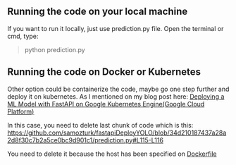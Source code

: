 
## Running the code on your local machine
If you want to run it locally, just use prediction.py file. Open the terminal or cmd, type:
> python prediction.py

## Running the code on Docker or Kubernetes
Other option could be containerize the code, maybe go one step further and deploy it on kubernetes. As I mentioned on my blog post here: [Deploying a ML Model with FastAPI on Google Kubernetes Engine(Google Cloud Platform)](https://medium.com/analytics-vidhya/deploying-a-ml-model-with-fastapi-on-google-kubernetes-engine-google-cloud-platform-bc2adbe0a35a)

In this case, you need to delete last chunk of code which is this:
https://github.com/samozturk/fastapiDeployYOLO/blob/34d210187437a28a2d8f30c7b2a5ce0bc9d901c1/prediction.py#L115-L116

You need to delete it because the host has been specified on [Dockerfile](https://github.com/samozturk/fastapiDeployYOLO/blob/f17c50d8c358329280615849e2f98a9d674d0e8d/Dockerfile#L12) 
